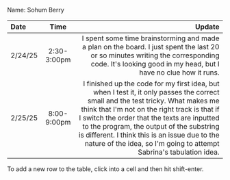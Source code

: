 Name: Sohum Berry

| Date    |    Time     |                                                                                                                                                                                                                                                                                                                                                                                                 Update |
|:--------|:-----------:|-------------------------------------------------------------------------------------------------------------------------------------------------------------------------------------------------------------------------------------------------------------------------------------------------------------------------------------------------------------------------------------------------------:|
| 2/24/25 | 2:30-3:00pm |                                                                                                                                                                                                     I spent some time brainstorming and made a plan on the board. I just spent the last 20 or so minutes writing the corresponding code. It's looking good in my head, but I have no clue how it runs. |
| 2/25/25 | 8:00-9:00pm | I finished up the code for my first idea, but when I test it, it only passes the correct small and the test tricky. What makes me think that I'm not on the right track is that if I switch the order that the texts are inputted to the program, the output of the substring is different. I think this is an issue due to the nature of the idea, so I'm going to attempt Sabrina's tabulation idea. |


To add a new row to the table, click into a cell and then hit shift-enter.